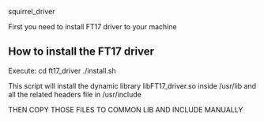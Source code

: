 squirrel_driver

First you need to install FT17 driver to your machine

How to install the FT17 driver
------------------------------

Execute:
cd ft17_driver
./install.sh

This script will install the dynamic library libFT17_driver.so inside /usr/lib and all the related headers file in /usr/include

THEN COPY THOSE FILES TO COMMON LIB AND INCLUDE MANUALLY

